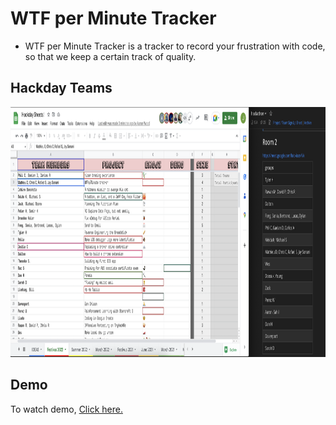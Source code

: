 # WTF per Minute Tracker

- WTF per Minute Tracker is a tracker to record your frustration with code, so that we keep a certain track of quality.

## Hackday Teams
<img src="https://github.com/JaySonani/WTFs-Per-Minute/raw/main/assets/Teams.png" height=400></img>

## Demo

To watch demo, <a href="https://www.youtube.com/watch?v=yXgoLwQjzuk&ab_channel=JaySonani">Click here.</a>

